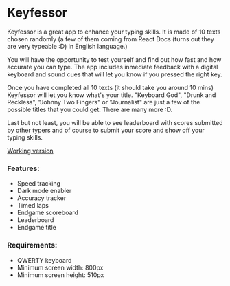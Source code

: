 # Keyfessor

Keyfessor is a great app to enhance your typing skills. It is made of 10 texts chosen randomly (a few of them coming from React Docs (turns out they are very typeable :D) in English language.)

You will have the opportunity to test yourself and find out how fast and how accurate you can type. The app includes inmediate feedback with a digital keyboard and sound cues that will let you know if you pressed the right key.

Once you have completed all 10 texts (it should take you around 10 mins) Keyfessor will let you know what's your title. "Keyboard God", "Drunk and Reckless", "Johnny Two Fingers" or "Journalist" are just a few of the possible titles that you could get. There are many more :D.

Last but not least, you will be able to see leaderboard with scores submitted by other typers and of course to submit your score and show off your typing skills.

[Working version](https://morning-brushlands-04377.herokuapp.com/ "Keyfessor App")

### Features:

- Speed tracking
- Dark mode enabler
- Accuracy tracker
- Timed laps
- Endgame scoreboard
- Leaderboard
- Endgame title

### Requirements:

- QWERTY keyboard
- Minimum screen width: 800px
- Minimum screen height: 510px
